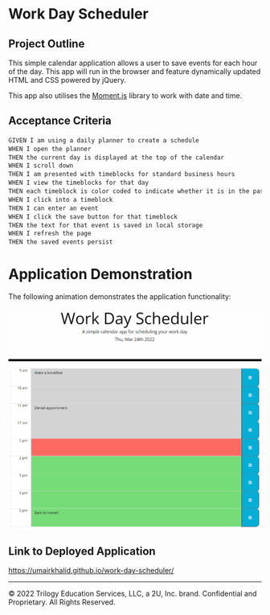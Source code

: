 # Work Day Scheduler

## Project Outline

This simple calendar application allows a user to save events for each hour of the day. This app will run in the browser and feature dynamically updated HTML and CSS powered by jQuery.

This app also utilises the [Moment.js](https://momentjs.com/) library to work with date and time.

## Acceptance Criteria

```md
GIVEN I am using a daily planner to create a schedule
WHEN I open the planner
THEN the current day is displayed at the top of the calendar
WHEN I scroll down
THEN I am presented with timeblocks for standard business hours
WHEN I view the timeblocks for that day
THEN each timeblock is color coded to indicate whether it is in the past, present, or future
WHEN I click into a timeblock
THEN I can enter an event
WHEN I click the save button for that timeblock
THEN the text for that event is saved in local storage
WHEN I refresh the page
THEN the saved events persist
```
# Application Demonstration

The following animation demonstrates the application functionality:

![A user clicks on slots on the color-coded calendar and edits the events.](./assets/images/demo.gif)


## Link to Deployed Application

https://umairkhalid.github.io/work-day-scheduler/ 



- - -
© 2022 Trilogy Education Services, LLC, a 2U, Inc. brand. Confidential and Proprietary. All Rights Reserved.
